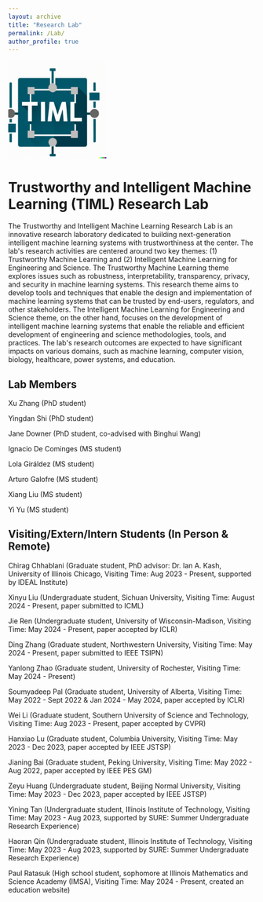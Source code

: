 ```yaml
---
layout: archive
title: "Research Lab"
permalink: /Lab/
author_profile: true
---
```


<div  align="left">
<img src='/images/TIML.png' width='200'>
</div>

# Trustworthy and Intelligent Machine Learning (TIML) Research Lab

The Trustworthy and Intelligent Machine Learning Research Lab is an innovative research laboratory dedicated to building next-generation intelligent machine learning systems with trustworthiness at the center. The lab's research activities are centered around two key themes: (1) Trustworthy Machine Learning and (2) Intelligent Machine Learning for Engineering and Science. The Trustworthy Machine Learning theme explores issues such as robustness, interpretability, transparency, privacy, and security in machine learning systems. This research theme aims to develop tools and techniques that enable the design and implementation of machine learning systems that can be trusted by end-users, regulators, and other stakeholders. The Intelligent Machine Learning for Engineering and Science theme, on the other hand, focuses on the development of intelligent machine learning systems that enable the reliable and efficient development of engineering and science methodologies, tools, and practices. The lab's research outcomes are expected to have significant impacts on various domains, such as machine learning, computer vision, biology, healthcare, power systems, and education.
<!---<div  align="center">
<img src='/images/TIML_Research.png' width='600'>
</div>--->


## Lab Members

Xu Zhang (PhD student)

Yingdan Shi (PhD student)

Jane Downer (PhD student, co-advised with Binghui Wang)

Ignacio De Cominges (MS student)

Lola Giráldez (MS student)

Arturo Galofre (MS student)

Xiang Liu (MS student)

Yi Yu (MS student)

## Visiting/Extern/Intern Students (In Person & Remote)

Chirag Chhablani (Graduate student, PhD advisor: Dr. Ian A. Kash, University of Illinois Chicago, Visiting Time: Aug 2023 - Present, supported by IDEAL Institute)

Xinyu Liu (Undergraduate student, Sichuan University, Visiting Time: August 2024 - Present, paper submitted to ICML)

Jie Ren (Undergraduate student, University of Wisconsin-Madison, Visiting Time: May 2024 - Present, paper accepted by ICLR)

Ding Zhang (Graduate student, Northwestern University, Visiting Time: May 2024 - Present, paper submitted to IEEE TSIPN)

Yanlong Zhao (Graduate student, University of Rochester, Visiting Time: May 2024 - Present)

Soumyadeep Pal (Graduate student, University of Alberta, Visiting Time: May 2022 - Sept 2022 & Jan 2024 - May 2024, paper accepted by ICLR)

Wei Li (Graduate student, Southern University of Science and Technology, Visiting Time: Aug 2023 - Present, paper accepted by CVPR)

Hanxiao Lu (Graduate student, Columbia University, Visiting Time: May 2023 - Dec 2023, paper accepted by IEEE JSTSP)

Jianing Bai (Graduate student, Peking University, Visiting Time: May 2022 - Aug 2022, paper accepted by IEEE PES GM)

Zeyu Huang (Undergraduate student, Beijing Normal University, Visiting Time: May 2023 - Dec 2023, paper accepted by IEEE JSTSP)

Yining Tan (Undergraduate student, Illinois Institute of Technology, Visiting Time: May 2023 - Aug 2023, supported by SURE: Summer Undergraduate Research Experience)

Haoran Qin (Undergraduate student, Illinois Institute of Technology, Visiting Time: May 2023 - Aug 2023, supported by SURE: Summer Undergraduate Research Experience)

Paul Ratasuk (High school student, sophomore at Illinois Mathematics and Science Academy (IMSA),  Visiting Time: May 2024 - Present, created an education website)




